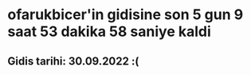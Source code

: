 # ofarukbicer'in gidisine son 5 gun 9 saat 53 dakika 58 saniye kaldi

## Gidis tarihi: 30.09.2022 :(